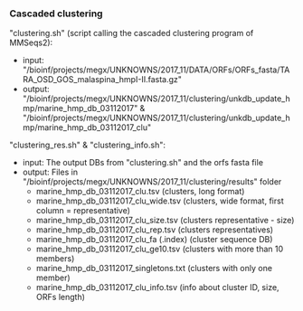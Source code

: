 ### Cascaded clustering

"clustering.sh" (script calling the cascaded clustering program of MMSeqs2):
  - input: "/bioinf/projects/megx/UNKNOWNS/2017_11/DATA/ORFs/ORFs_fasta/TARA_OSD_GOS_malaspina_hmpI-II.fasta.gz"
  - output: "/bioinf/projects/megx/UNKNOWNS/2017_11/clustering/unkdb_update_hmp/marine_hmp_db_03112017" & "/bioinf/projects/megx/UNKNOWNS/2017_11/clustering/unkdb_update_hmp/marine_hmp_db_03112017_clu"

"clustering_res.sh" & "clustering_info.sh":
  - input: The output DBs from "clustering.sh" and the orfs fasta file 
  - output: Files in "/bioinf/projects/megx/UNKNOWNS/2017_11/clustering/results" folder
      - marine_hmp_db_03112017_clu.tsv      (clusters, long format)
      - marine_hmp_db_03112017_clu_wide.tsv (clusters, wide format, first column = representative)
      - marine_hmp_db_03112017_clu_size.tsv (clusters representative - size)
      - marine_hmp_db_03112017_clu_rep.tsv  (clusters representatives)
      - marine_hmp_db_03112017_clu_fa (.index) (cluster sequence DB)
      - marine_hmp_db_03112017_clu_ge10.tsv (clusters with more than 10 members)
      - marine_hmp_db_03112017_singletons.txt (clusters with only one member)
      - marine_hmp_db_03112017_clu_info.tsv (info about cluster ID, size, ORFs length)
